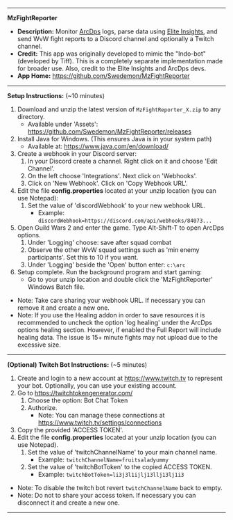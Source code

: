 ***************************************************************************************
**MzFightReporter** 
- **Description:** Monitor [ArcDps](https://www.deltaconnected.com/arcdps/) logs, parse data using [Elite Insights](https://github.com/baaron4/GW2-Elite-Insights-Parser), and send WvW fight reports to a Discord channel and optionally a Twitch channel.
- **Credit:** This app was originally developed to mimic the "Indo-bot" (developed by Tiff).  This is a completely separate implementation made for broader use.  Also, credit to the Elite Insights and ArcDps devs.
- **App Home:** https://github.com/Swedemon/MzFightReporter
***************************************************************************************
**Setup Instructions:** (~10 minutes)
1.  Download and unzip the latest version of ```MzFightReporter_X.zip``` to any directory.
	- Available under 'Assets':  https://github.com/Swedemon/MzFightReporter/releases
2.  Install Java for Windows.  (This ensures Java is in your system path)
	- Available at:  https://www.java.com/en/download/
3.  Create a webhook in your Discord server:
	1. In your Discord create a channel.  Right click on it and choose 'Edit Channel'.
	2. On the left choose 'Integrations'.  Next click on 'Webhooks'.
	3. Click on 'New Webhook'.  Click on 'Copy Webhook URL'.
4.  Edit the file **config.properties** located at your unzip location (you can use Notepad):
	1. Set the value of 'discordWebhook' to your new webhook URL.
		- Example: ```discordWebhook=https://discord.com/api/webhooks/84073...```
5.  Open Guild Wars 2 and enter the game.  Type Alt-Shift-T to open ArcDps options.
	1. Under 'Logging' choose: save after squad combat
	2. Observe the other WvW squad settings such as 'min enemy participants'.  Set this to 10 if you want.
	3. Under 'Logging' beside the 'Open' button enter: ```c:\arc```
6.  Setup complete.  Run the background program and start gaming:
	- Go to your unzip location and double click the 'MzFightReporter' Windows Batch file.
- Note: Take care sharing your webhook URL.  If necessary you can remove it and create a new one.
- Note: If you use the Healing addon in order to save resources it is recommended to uncheck the option 'log healing' under the ArcDps options healing section.  However, if enabled the Full Report will include healing data.  The issue is 15+ minute fights may not upload due to the excessive size.
***************************************************************************************
**(Optional) Twitch Bot Instructions:** (~5 minutes)
1.  Create and login to a new account at https://www.twitch.tv to represent your bot.  Optionally, you can use your existing account.
2.  Go to https://twitchtokengenerator.com/
	1. Choose the option: Bot Chat Token
	2. Authorize.
		- Note: You can manage these connections at https://www.twitch.tv/settings/connections
3.  Copy the provided 'ACCESS TOKEN'.
4.  Edit the file **config.properties** located at your unzip location (you can use Notepad).
	1. Set the value of 'twitchChannelName' to your main channel name.
		- Example: ```twitchChannelName=fruitsaladyummy```
	2. Set the value of 'twitchBotToken' to the copied ACCESS TOKEN.
		- Example: ```twitchBotToken=li3j3l1ijlj13llj13lj1i3```
- Note: To disable the twitch bot revert ```twitchChannelName``` back to empty.
- Note: Do not to share your access token.  If necessary you can disconnect it and create a new one.
***************************************************************************************
